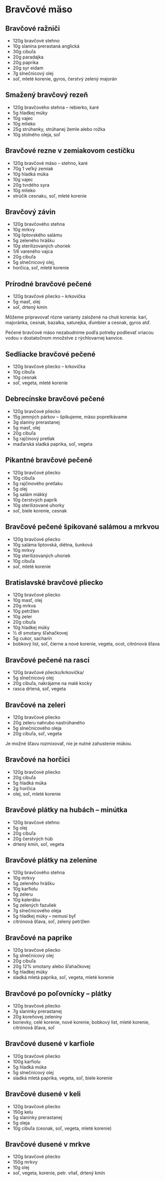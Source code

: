 # Bravčové mäso

## Bravčové ražniči

* 120g bravčové stehno
* 10g slanina prerastaná anglická
* 30g cibuľa
* 20g paradajka
* 20g paprika
* 20g syr eidam
* 7g slnečnicový olej
* soľ, mleté korenie, gyros, čerstvý zelený majorán

## Smažený bravčový rezeň

* 120g bravčového stehna – rebierko, karé
* 5g hladkej múky
* 10g vajec
* 10g mlieko
* 25g strúhanky, strúhanej žemle alebo rožka
* 10g stolného oleja, soľ

## Bravčové rezne v zemiakovom cestíčku

* 120g bravčové mäso – stehno, karé
* 70g 1 veľký zemiak
* 10g hladká múka
* 10g vajec
* 20g tvrdého syra
* 10g mlieko
* strúčik cesnaku, soľ, mleté korenie

## Bravčový závin

* 120g bravčového stehna
* 10g mrkvy
* 10g liptovského salámu
* 5g zeleného hrášku
* 10g sterilizovaných uhoriek
* 1/6 vareného vajca
* 20g cibuľa
* 5g slnečnicový olej,
* horčica, soľ, mleté korenie

## Prírodné bravčové pečené

* 120g bravčové pliecko – krkovička
* 5g masť, olej
* soľ, drtený kmín

Môžeme pripravovať rôzne varianty založené na chuti korenia: karí, majoránka, cesnak,
bazalka, saturejka, ďumbier a cesnak, gyros atď.

Pečené bravčové mäso nezabudnime podľa potreby podlievať vriacou vodou v dostatočnom množstve
z rýchlovarnej kanvice.

## Sedliacke bravčové pečené

* 120g bravčové pliecko – krkovička
* 10g cibuľa
* 10g cesnak
* soľ, vegeta, mleté korenie

## Debrecínske bravčové pečené

* 120g bravčové pliecko
* 15g jemných párkov – špikujeme, mäso popretkávame
* 3g slaniny prerastanej
* 5g masť, olej
* 20g cibuľa
* 5g rajčinový pretlak
* maďarská sladká paprika, soľ, vegeta

## Pikantné bravčové pečené

* 120g bravčové pliecko
* 10g cibuľa
* 5g rajčinového pretlaku
* 5g olej
* 5g salám mäkký
* 10g čerstvých paprík
* 10g sterilizované uhorky
* soľ, biele korenie, cesnak

## Bravčové pečené špikované salámou a mrkvou

* 120g bravčové pliecko
* 10g saláma liptovská, diétna, šunková
* 10g mrkvy
* 10g sterilizovaných uhoriek
* 10g cibuľa
* soľ, mleté korenie

## Bratislavské bravčové pliecko

* 120g bravčové pliecko
* 10g masť, olej
* 20g mrkva
* 10g petržlen
* 10g zeler
* 20g cibuľa
* 10g hladkej múky
* ½ dl smotany šľahačkovej
* 5g cukor, sacharín
* bobkový list, soľ, čierne a nové korenie, vegeta, ocot, citrónová šťava

## Bravčové pečené na rasci

* 120g bravčové pliecko/krkovička/
* 5g slnečnicový olej
* 20g cibuľa, nakrájame na malé kocky
* rasca drtená, soľ, vegeta

## Bravčové na zeleri

* 120g bravčové pliecko
* 20g zeleru nahrubo nastrúhaného
* 5g slnečnicového oleja
* 20g cibuľa, soľ, vegeta

Je možné šťavu rozmixovať, nie je nutné zahustenie múkou.

## Bravčové na horčici

* 120g bravčové pliecko
* 20g cibuľa
* 5g hladká múka
* 2g horčica
* olej, soľ, mleté korenie

## Bravčové plátky na hubách – minútka

* 120g bravčové stehno
* 5g olej
* 20g cibuľa
* 20g čerstvých húb
* drtený kmín, soľ, vegeta

## Bravčové plátky na zelenine

* 120g bravčového stehna
* 10g mrkvy
* 5g zeleného hrášku
* 10g karfiolu
* 5g zeleru
* 10g kalerábu
* 5g zelených fazuliek
* 7g slnečnicového oleja
* 5g hladkej múky – nemusí byť
* citrónová šťava, soľ, zelený petržlen

## Bravčové na paprike

* 120g bravčové pliecko
* 5g slnečnicový olej
* 20g cibuľa
* 20g 12% smotany alebo šľahačkovej
* 5g hladkej múky
* sladká mletá paprika, soľ, vegeta, mleté korenie

## Bravčové po poľovnícky – plátky

* 120g bravčové pliecko
* 7g slaninky prerastanej
* 20g koreňovej zeleniny
* borievky, celé korenie, nové korenie, bobkový list, mleté korenie, citrónová šťava, soľ

## Bravčové dusené v karfiole

* 120g bravčové pliecko
* 100g karfiolu
* 5g hladká múka
* 5g slnečnicový olej
* sladká mletá paprika, vegeta, soľ, biele korenie

## Bravčové dusené v keli

* 120g bravčové pliecko
* 150g kelu
* 5g slaninky prerastanej
* 5g oleja
* 10g cibuľa (cesnak, soľ, vegeta, mleté korenie)

## Bravčové dusené v mrkve

* 120g bravčové pliecko
* 150g mrkvy
* 10g olej
* soľ, vegeta, korenie, petr. vňať, drtený kmín
